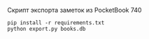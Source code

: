 Скрипт экспорта заметок из PocketBook 740

```
pip install -r requirements.txt
python export.py books.db
```